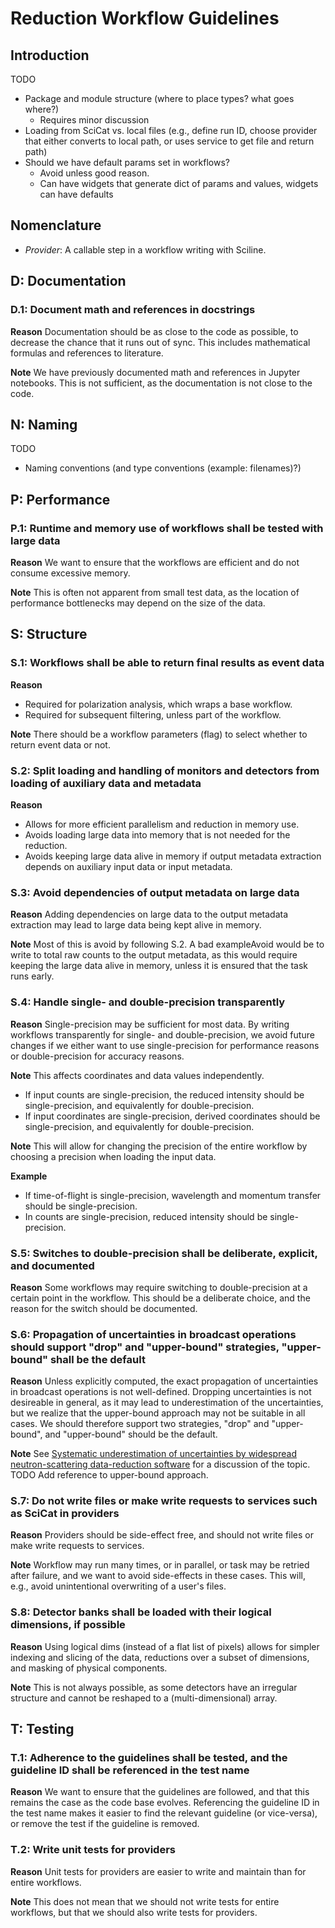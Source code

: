 # Reduction Workflow Guidelines

## Introduction

TODO

- Package and module structure (where to place types? what goes where?)
  - Requires minor discussion
- Loading from SciCat vs. local files (e.g., define run ID, choose provider that either converts to local path, or uses service to get file and return path)
- Should we have default params set in workflows?
  - Avoid unless good reason.
  - Can have widgets that generate dict of params and values, widgets can have defaults

## Nomenclature

- *Provider*: A callable step in a workflow writing with Sciline.

## D: Documentation

### D.1: Document math and references in docstrings

**Reason**
Documentation should be as close to the code as possible, to decrease the chance that it runs out of sync.
This includes mathematical formulas and references to literature.

**Note**
We have previously documented math and references in Jupyter notebooks.
This is not sufficient, as the documentation is not close to the code.

## N: Naming

TODO
- Naming conventions (and type conventions (example: filenames)?)

## P: Performance

### P.1: Runtime and memory use of workflows shall be tested with large data

**Reason**
We want to ensure that the workflows are efficient and do not consume excessive memory.

**Note**
This is often not apparent from small test data, as the location of performance bottlenecks may depend on the size of the data.

## S: Structure

### S.1: Workflows shall be able to return final results as event data

**Reason**
- Required for polarization analysis, which wraps a base workflow.
- Required for subsequent filtering, unless part of the workflow.

**Note**
There should be a workflow parameters (flag) to select whether to return event data or not.

### S.2: Split loading and handling of monitors and detectors from loading of auxiliary data and metadata

**Reason**
- Allows for more efficient parallelism and reduction in memory use.
- Avoids loading large data into memory that is not needed for the reduction.
- Avoids keeping large data alive in memory if output metadata extraction depends on auxiliary input data or input metadata.

### S.3: Avoid dependencies of output metadata on large data

**Reason**
Adding dependencies on large data to the output metadata extraction may lead to large data being kept alive in memory.

**Note**
Most of this is avoid by following S.2.
A bad exampleAvoid would be to write to total raw counts to the output metadata, as this would require keeping the large data alive in memory, unless it is ensured that the task runs early.

### S.4: Handle single- and double-precision transparently

**Reason**
Single-precision may be sufficient for most data.
By writing workflows transparently for single- and double-precision, we avoid future changes if we either want to use single-precision for performance reasons or double-precision for accuracy reasons.

**Note**
This affects coordinates and data values independently.
- If input counts are single-precision, the reduced intensity should be single-precision, and equivalently for double-precision.
- If input coordinates are single-precision, derived coordinates should be single-precision, and equivalently for double-precision.

**Note**
This will allow for changing the precision of the entire workflow by choosing a precision when loading the input data.

**Example**
- If time-of-flight is single-precision, wavelength and momentum transfer should be single-precision.
- In counts are single-precision, reduced intensity should be single-precision.

### S.5: Switches to double-precision shall be deliberate, explicit, and documented

**Reason**
Some workflows may require switching to double-precision at a certain point in the workflow.
This should be a deliberate choice, and the reason for the switch should be documented.

### S.6: Propagation of uncertainties in broadcast operations should support "drop" and "upper-bound" strategies, "upper-bound" shall be the default

**Reason**
Unless explicitly computed, the exact propagation of uncertainties in broadcast operations is not well-defined.
Dropping uncertainties is not desireable in general, as it may lead to underestimation of the uncertainties, but we realize that the upper-bound approach may not be suitable in all cases.
We should therefore support two strategies, "drop" and "upper-bound", and "upper-bound" should be the default.

**Note**
See [Systematic underestimation of uncertainties by widespread neutron-scattering data-reduction software](http://dx.doi.org/10.3233/JNR-220049) for a discussion of the topic.
TODO Add reference to upper-bound approach.

### S.7: Do not write files or make write requests to services such as SciCat in providers

**Reason**
Providers should be side-effect free, and should not write files or make write requests to services.

**Note**
Workflow may run many times, or in parallel, or task may be retried after failure, and we want to avoid side-effects in these cases.
This will, e.g., avoid unintentional overwriting of a user's files.

### S.8: Detector banks shall be loaded with their logical dimensions, if possible

**Reason**
Using logical dims (instead of a flat list of pixels) allows for simpler indexing and slicing of the data, reductions over a subset of dimensions, and masking of physical components.

**Note**
This is not always possible, as some detectors have an irregular structure and cannot be reshaped to a (multi-dimensional) array.

## T: Testing

### T.1: Adherence to the guidelines shall be tested, and the guideline ID shall be referenced in the test name

**Reason**
We want to ensure that the guidelines are followed, and that this remains the case as the code base evolves.
Referencing the guideline ID in the test name makes it easier to find the relevant guideline (or vice-versa), or remove the test if the guideline is removed.

### T.2: Write unit tests for providers

**Reason** Unit tests for providers are easier to write and maintain than for entire workflows.

**Note** This does not mean that we should not write tests for entire workflows, but that we should also write tests for providers.